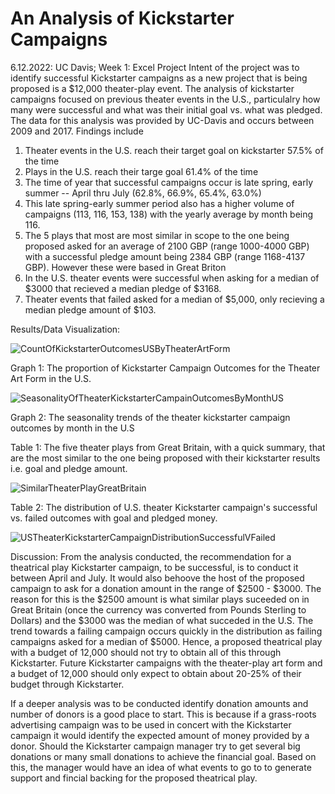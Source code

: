 # An Analysis of Kickstarter Campaigns
6.12.2022: UC Davis; Week 1: Excel Project
Intent of the project was to identify successful Kickstarter campaigns as a new project that is being proposed is a $12,000 theater-play event. The analysis of kickstarter campaigns focused on previous theater events in the U.S., particulalry how many were successful and what was their initial goal vs. what was pledged. The data for this analysis was provided by UC-Davis and occurs between 2009 and 2017. Findings include
  1. Theater events in the U.S. reach their target goal on kickstarter  57.5% of the time
  2. Plays in the U.S. reach their targe goal 61.4% of the time
  3. The time of year that successful campaigns occur is late spring, early summer -- April thru July (62.8%, 66.9%, 65.4%, 63.0%) 
  4. This late spring-early summer period also has a higher volume of campaigns (113, 116, 153, 138) with the yearly average by month being 116.
  5. The 5 plays that most are most similar in scope to the one being proposed asked for an average of 2100 GBP (range 1000-4000 GBP) with a successful pledge amount being 2384 GBP (range 1168-4137 GBP). However these were based in Great Briton
  6.  In the U.S. theater events were successful when asking for a median of $3000 that recieved a median pledge of $3168. 
  7.  Theater events that failed asked for a median of $5,000, only recieving a median pledge amount of $103.

Results/Data Visualization:

![CountOfKickstarterOutcomesUSByTheaterArtForm](https://user-images.githubusercontent.com/105992109/173254512-5adcd83f-67bd-4eb7-ae77-c8713f1cbe8b.png)

Graph 1: The proportion of Kickstarter Campaign Outcomes for the Theater Art Form in the U.S.

![SeasonalityOfTheaterKickstarterCampainOutcomesByMonthUS](https://user-images.githubusercontent.com/105992109/173254541-00bec573-98f5-4996-b915-bbf596c42b98.png)

Graph 2: The seasonality trends of the theater kickstarter campaign outcomes by month in the U.S
 
Table 1: The five theater plays from Great Britain, with a quick summary, that are the most similar to the one being proposed with their kickstarter results i.e. goal and pledge amount.

![SimilarTheaterPlayGreatBritain](https://user-images.githubusercontent.com/105992109/173254568-3b9288d6-1420-41cf-b0dc-a4dc3d295301.png)

Table 2: The distribution of U.S. theater Kickstarter campaign's successful vs. failed outcomes with goal and pledged money.

![USTheaterKickstarterCampaignDistributionSuccessfulVFailed](https://user-images.githubusercontent.com/105992109/173254589-a6718006-3fd7-429e-9fcf-9b47c8c27273.png)

Discussion:
From the analysis conducted, the recommendation for a theatrical play Kickstarter campaign, to be successful, is to conduct it between April and July. It would also behoove the host of the proposed campaign to ask for a donation amount in the range of $2500 - $3000. The reason for this is the $2500 amount is what similar plays suceeded on in Great Britain (once the currency was converted from Pounds Sterling to Dollars) and the $3000 was the median of what succeded in the U.S. The trend towards a failing campaign occurs quickly in the distribution as failing campaigns asked for a median of $5000. Hence, a proposed theatrical play with a budget of 12,000 should not try to obtain all of this through Kickstarter. Future Kickstarter campaigns with the theater-play art form and a budget of 12,000 should only expect to obtain about 20-25% of their budget through Kickstarter.   

If a deeper analysis was to be conducted identify donation amounts and number of donors is a good place to start. This is because if a grass-roots advertising campaign was to be used in concert with the Kickstarter campaign it would identify the expected amount of money provided by a donor. Should the Kickstarter campaign manager try to get several big donations or many small donations to achieve the financial goal. Based on this, the manager would have an idea of what events to go to to generate support and fincial backing for the proposed theatrical play. 
